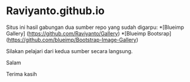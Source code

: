 # Raviyanto.github.io
Situs ini hasil gabungan dua sumber repo yang sudah digarpu:
  *[Blueimp Gallery] (https://github.com/Raviyanto/Gallery)
  *[Blueimp Bootsrap] (https://github.com/blueimp/Bootstrap-Image-Gallery)

Silakan pelajari dari kedua sumber secara langsung.

Salam

Terima kasih
